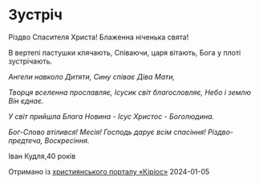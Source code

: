 Зустріч
================================================================

Різдво Спасителя Христа!
Блаженна ніченька свята!

В вертепі пастушки клячають,
Співаючи, царя вітають,
Бога у плоті зустрічають.

 _Ангели навколо Дитяти,_
 _Сину співає Діва Мати,_

 _Творця вселенна прославляє,_
 _Ісусик світ благословляє,_
 _Небо і землю Він єднає._

 _У світ прийшла Блага Новина -_
 _Ісус Христос - Боголюдина._

 _Бог-Слово втілився! Месія!_
 _Господь дарує всім спасіння!_
 _Різдво-предтеча, Воскресіння._


Іван Кудля,40 років




[джерело]: https://kyrios.org.ua/literature/vinchuvannya/25656-zustrich.html

Отримано із [християнського порталу «Кіріос»][джерело]
2024-01-05
